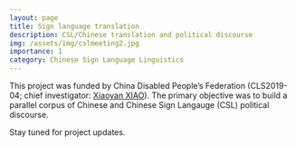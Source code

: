 ```yaml
---
layout: page
title: Sign language translation
description: CSL/Chinese translation and political discourse
img: /assets/img/cslmeeting2.jpg
importance: 1
category: Chinese Sign Language Linguistics
---
```


This project was funded by China Disabled People’s Federation (CLS2019-04; chief investigator: [Xiaoyan XIAO](https://cflc.xmu.edu.cn/_s351/2019/0704/c12488a375058/page.psp)). The primary objective was to build a parallel corpus of Chinese and Chinese Sign Langauge (CSL) political discourse.  

Stay tuned for project updates. 

<div class="row">
    <div class="col-sm mt-3 mt-md-0">
        <img class="img-fluid rounded z-depth-1" src="{{ '/assets/img/cslmeeting.jpg' | relative_url }}" alt="" title="example image"/>
    </div>
</div>

